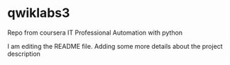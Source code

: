 # qwiklabs3
Repo from coursera IT Professional Automation with python

I am editing the README file. Adding some more details about the project description
